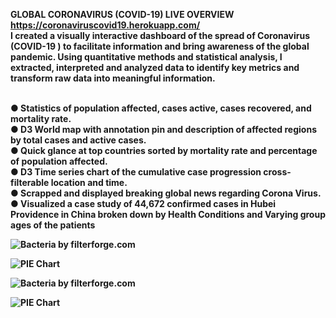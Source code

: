 

<b>GLOBAL CORONAVIRUS (COVID-19) LIVE OVERVIEW</b><br>
<b>https://coronaviruscovid19.herokuapp.com/
<br>
I created a visually interactive dashboard of the spread of Coronavirus (COVID-19 ) to facilitate information and bring awareness of the global pandemic. Using quantitative methods and statistical analysis, I extracted, interpreted and analyzed data to identify key metrics and transform raw data into meaningful information. 


<br>
●	Statistics of population affected, cases active, cases recovered, and mortality rate. 
<br>
●	D3 World map with annotation pin and description of affected regions by total cases and active cases.

<br>
● Quick glance at top countries sorted by mortality rate and percentage of population affected. 
<br>
●	D3 Time series chart of the cumulative case progression cross-filterable location and time.
<br>
●	Scrapped and displayed breaking global news regarding Corona Virus. 
<br>
●	Visualized a case study of 44,672 confirmed cases in Hubei Providence in China broken down by Health Conditions and Varying group ages of the patients


  ![Bacteria by filterforge.com](https://i.imgur.com/3ihHdOC.png)

  ![PIE Chart](https://i.imgur.com/P3u1vHC.png)


  ![Bacteria by filterforge.com](https://i.imgur.com/t5eNSVI.png)

  ![PIE Chart](https://i.imgur.com/34Bh89a.png)


